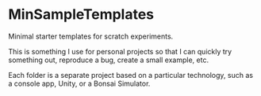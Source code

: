 # MinSampleTemplates

Minimal starter templates for scratch experiments.

This is something I use for personal projects so that I can quickly try something out, reproduce a bug, create a small example, etc.

Each folder is a separate project based on a particular technology, such as a console app, Unity, or a Bonsai Simulator.
